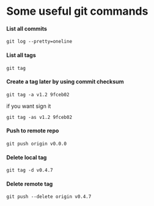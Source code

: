 # Some useful git commands

#### List all commits

```
git log --pretty=oneline
```

#### List all tags

```
git tag
```

#### Create a tag later by using commit checksum

```
git tag -a v1.2 9fceb02
```

if you want sign it
```
git tag -as v1.2 9fceb02
```

#### Push to remote repo

```
git push origin v0.0.0
```

#### Delete local tag

```
git tag -d v0.4.7
```

#### Delete remote tag

```
git push --delete origin v0.4.7
```


